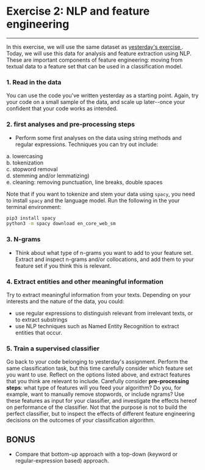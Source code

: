 # Exercise 2: NLP and feature engineering
----

In this exercise, we will use the same dataset as [yesterday's exercise ](../../day1/exercises/exercise-text-to-features.md). Today, we will use this data for analysis and feature extraction using NLP. These are important components of feature engineering: moving from textual data to a feature set that can be used in a classification model.

### 1. Read in the data

You can use the code you've written yesterday as a starting point. Again, try your code on a small sample of the data, and scale up later--once your confident that your code works as intended.

### 2. first analyses and pre-processing steps

- Perform some first analyses on the data using string methods and regular expressions.
Techniques you can try out include:

a.  lowercasing  
b.  tokenization  
c.  stopword removal  
d.  stemming and/or lemmatizing)  
e.  cleaning: removing punctuation, line breaks, double spaces  

Note that if you want to tokenize and stem your data using `spacy`, you need to install `spacy` and the language model. Run the following in the your terminal environment:

```bash
pip3 install spacy
python3 -m spacy download en_core_web_sm
```

### 3. N-grams

- Think about what type of n-grams you want to add to your feature set. Extract and inspect n-grams and/or collocations, and add them to your feature set if you think this is relevant.

### 4. Extract entities and other meaningful information

Try to extract meaningful information from your texts. Depending on your interests and the nature of the data, you could:

- use regular expressions to distinguish relevant from irrelevant texts, or to extract substrings
- use NLP techniques such as Named Entity Recognition to extract entities that occur.

### 5. Train a supervised classifier

Go back to your code belonging to yesterday's assignment. Perform the same classification task, but this time carefully consider which feature set you want to use. Reflect on the options listed above, and extract features that you think are relevant to include. Carefully consider **pre-processing steps**: what type of features will you feed your algorithm? Do you, for example, want to manually remove stopwords, or include ngrams? Use these features as input for your classifier, and investigate the effects hereof on performance of the classifier. Not that the purpose is not to build the perfect classifier, but to inspect the effects of different feature engineering decisions on the outcomes of your classification algorithm.


## BONUS

- Compare that bottom-up approach with a top-down (keyword or regular-expression based) approach.
